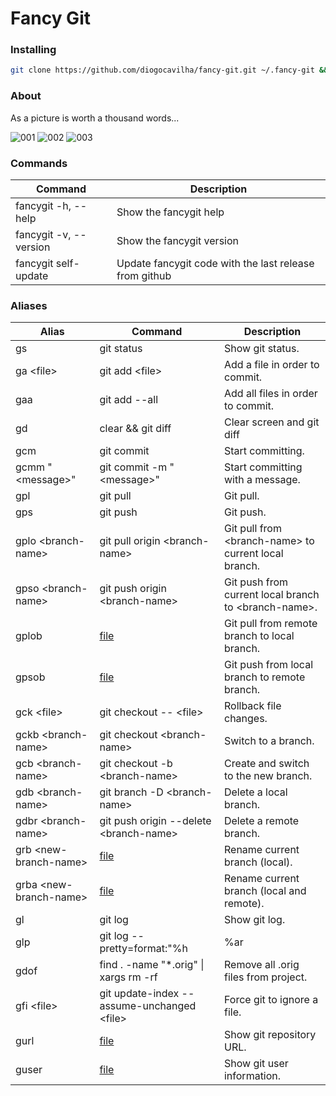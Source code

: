 # Fancy Git

### Installing
```sh
git clone https://github.com/diogocavilha/fancy-git.git ~/.fancy-git && echo ". ~/.fancy-git/main.sh" >> ~/.bashrc && . ~/.bashrc
```

### About

As a picture is worth a thousand words...

![001](https://github.com/diogocavilha/fancy-git/blob/master/screenshots/001.png)
![002](https://github.com/diogocavilha/fancy-git/blob/master/screenshots/002.png)
![003](https://github.com/diogocavilha/fancy-git/blob/master/screenshots/003.png)

### Commands

| Command                 | Description                                               |
| ------------------      | --------------------------------------------------------- |
| fancygit -h, --help     | Show the fancygit help                                    |
| fancygit -v, --version  | Show the fancygit version                                 |
| fancygit self-update    | Update fancygit code with the last release from github    |

### Aliases

| Alias                    | Command                                            | Description
| ------------------------ | ---------------------------------------------------|---------------------------------------------------
| gs                       | git status                                         | Show git status.
| ga \<file\>              | git add \<file\>                                   | Add a file in order to commit.
| gaa                      | git add --all                                      | Add all files in order to commit.
| gd                       | clear && git diff                                  | Clear screen and git diff
| gcm                      | git commit                                         | Start committing.
| gcmm "\<message\>"       | git commit -m "\<message\>"                        | Start committing with a message.
| gpl                      | git pull                                           | Git pull.
| gps                      | git push                                           | Git push.
| gplo \<branch-name\>     | git pull origin \<branch-name\>                    | Git pull from \<branch-name\> to current local branch.
| gpso \<branch-name\>     | git push origin \<branch-name\>                    | Git push from current local branch to \<branch-name\>.
| gplob                    | [file](https://github.com/diogocavilha/fancy-git/blob/master/alias_functions/gplob.sh)                                       | Git pull from remote branch to local branch.
| gpsob                    | [file](https://github.com/diogocavilha/fancy-git/blob/master/alias_functions/gpsob.sh)                                       | Git push from local branch to remote branch.
| gck \<file\>             | git checkout -- \<file\>                           | Rollback file changes.
| gckb \<branch-name\>     | git checkout \<branch-name\>                       | Switch to a branch.
| gcb \<branch-name\>      | git checkout -b \<branch-name\>                    | Create and switch to the new branch.
| gdb \<branch-name\>      | git branch -D \<branch-name\>                      | Delete a local branch.
| gdbr \<branch-name\>     | git push origin --delete \<branch-name\>           | Delete a remote branch.
| grb \<new-branch-name\>  | [file](https://github.com/diogocavilha/fancy-git/blob/master/alias_functions/grb.sh)           | Rename current branch (local).
| grba \<new-branch-name\> | [file](https://github.com/diogocavilha/fancy-git/blob/master/alias_functions/grba.sh)           | Rename current branch (local and remote).
| gl                       | git log                                            | Show git log.
| glp                      | git log --pretty=format:"%h | %ar | %an ==> %s"    | Show git log compact.
| gdof                     | find . -name "*.orig" \| xargs rm -rf              | Remove all .orig files from project.
| gfi \<file\>             | git update-index --assume-unchanged \<file\>       | Force git to ignore a file.
| gurl                     | [file](https://github.com/diogocavilha/fancy-git/blob/master/alias_functions/gurl.sh)                                       | Show git repository URL.
| guser                    | [file](https://github.com/diogocavilha/fancy-git/blob/master/alias_functions/guser.sh)                                       | Show git user information.

